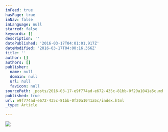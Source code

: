 ```yaml
---
inFeed: true
hasPage: true
inNav: false
inLanguage: null
starred: false
keywords: []
description: ''
datePublished: '2016-03-17T04:01:01.917Z'
dateModified: '2016-03-17T04:00:16.366Z'
title: ''
author: []
authors: []
publisher:
  name: null
  domain: null
  url: null
  favicon: null
sourcePath: _posts/2016-03-17-e9f774ad-e672-435c-81bb-0f20a1041a5c.md
published: true
url: e9f774ad-e672-435c-81bb-0f20a1041a5c/index.html
_type: Article

---
```

![](https://the-grid-user-content.s3-us-west-2.amazonaws.com/9c41ad9d-b431-4c58-8919-c5b140f3ee6f.png)